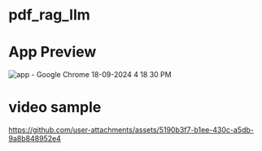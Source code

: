 # pdf_rag_llm

# App Preview

![app - Google Chrome 18-09-2024 4 18 30 PM](https://github.com/user-attachments/assets/fb244fc2-0344-4e35-883c-4f63c0f50974)

# video sample 
https://github.com/user-attachments/assets/5190b3f7-b1ee-430c-a5db-9a8b848952e4

